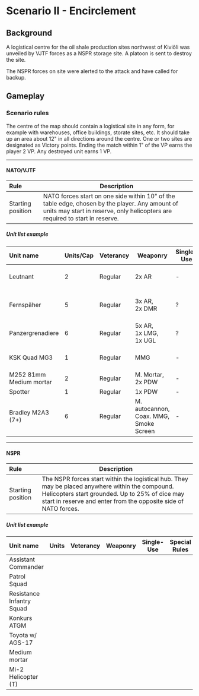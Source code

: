 # Scenario II - Encirclement

## Background

A logistical centre for the oil shale production sites northwest of Kiviõli was unveiled by VJTF forces as a NSPR storage site. A platoon is sent to destroy the site.

The NSPR forces on site were alerted to the attack and have called for backup.

## Gameplay

### Scenario rules

The centre of the map should contain a logistical site in any form, for example with warehouses, office buildings, storate sites, etc. It should take up an area about 12" in all directions around the centre. One or two sites are designated as Victory points. Ending the match within 1" of the VP earns the player 2 VP. Any destroyed unit earns 1 VP.

****

#### NATO/VJTF

| Rule | Description |
| :---- | ---- |
| Starting position | NATO forces start on one side within 10" of the table edge, chosen by the player. Any amount of units may start in reserve, only helicopters are required to start in reserve. |

##### Unit list example

| Unit name | Units/Cap | Veterancy | Weaponry | Single-Use | Special Rules | Cost |
| :---- | ---- | ---- | ---- | ---- | ---- | ---- |
| Leutnant | 2 | Regular | 2x AR | - | Snap to Action 1x, Command | ? |
| Fernspäher | 5 | Regular | 3x AR,<br>2x DMR | ? | Stubborn,<br>Rangers,<br>Recon Training | ? |
| Panzergrenadiere | 6 | Regular | 5x AR,<br>1x LMG,<br>1x UGL | ? | IFV | ? |
| KSK Quad MG3 | 1 | Regular | MMG | - | Rearfacing MMG,<br>Quad Bike| ? |
| M252 81mm Medium mortar | 2 | Regular | M. Mortar,<br>2x PDW | - | - | ? |
| Spotter | 1 | Regular | 1x PDW | - | - | ? |
| Bradley M2A3 (7+) | 6 | Regular | M. autocannon,<br>Coax. MMG,<br>Smoke Screen | - | IFV | ? |

****

#### NSPR

| Rule | Description |
| :---- | ---- |
| Starting position | The NSPR forces start within the logistical hub. They may be placed anywhere within the compound. Helicopters start grounded. Up to 25% of dice may start in reserve and enter from the opposite side of NATO forces. |

##### Unit list example


| Unit name | Units | Veterancy | Weaponry | Single-Use | Special Rules | Cost |
| :---- | ---- | ---- | ---- | ---- | ---- | ---- |
| Assistant Commander |||||||
| Patrol Squad |||||||
| Resistance Infantry Squad |||||||
| Konkurs ATGM |||||||
| Toyota w/ AGS-17 |||||||
| Medium mortar |||||| Free |
| Mi-2 Helicopter (T) |||||||